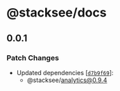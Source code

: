 # @stacksee/docs

## 0.0.1

### Patch Changes

- Updated dependencies [[`d7b9f69`](https://github.com/stackseehq/analytics/commit/d7b9f69c4e23414ca6371c661a8df417af719fe2)]:
  - @stacksee/analytics@0.9.4
